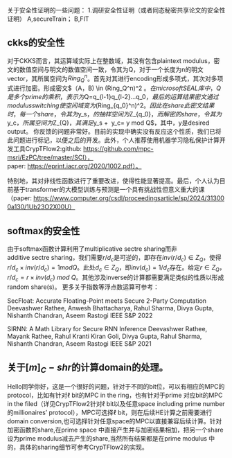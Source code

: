 关于安全性证明的一些问题：
1.调研安全性证明（或者同态秘密共享论文的安全性证明）
A,secureTrain； B,FIT



## ckks的安全性
对于CKKS而言，其运算域实际上在整数域，其没有包含plaintext modulus，密文的数值空间与明文的数值空间一致，令其为Q，对于一个长度为n的明文vector，其所属空间为$Ring_Q^n$。首先对其进行encoding形成多项式，其次对多项式进行加密。形成密文$（A，B) \in (Ring_Q^n)^2 $。在microsoft SEAL库中，Q是多个prime的乘积，表示为$Q=q_{l-1}q_{l-2}...q_0$，最后的运算结果密文通过modulus switching使空间域变为$(Ring_{q_0}^n)^2$。因此在share此密文结果时，每一个share，令其为$y_s$，的抽样空间为$Z_{q_0}$，而解密的share，令其为$y_c$，所属空间为$Z_{Q}$，其满足$y_s +  y_c= y mod Q$，其中，y是desired output。
你反馈的问题非常好。目前的实现中确实没有反应这个性质，我们已将此问题进行标记，以便之后的开发。此外，个人推荐使用机器学习隐私保护计算开发工具CrypTFlow2:github: https://github.com/mpc-msri/EzPC/tree/master/SCI），
paper: https://eprint.iacr.org/2020/1002.pdf）。 

特别地，其对非线性函数进行了重要改进，使得性能显著提高。最后，个人认为目前基于transformer的大模型训练与预测是一个具有挑战性但意义重大的课（paper: https://www.computer.org/csdl/proceedingsarticle/sp/2024/313000a130/1Ub23O2X00U）

## softmax的安全性
由于softmax函数计算利用了multiplicative sectre sharing而非additive sectre sharing，我们需要$r/d_c$是可逆的，即存在$inv(r/d_c) \in Z_Q$，使得$r/d_c \times inv(r/d_c) = 1 mod Q$。此处$d_c \in Z_Q$，即$inv(d_c)=1/d_c$存在。给定$r \in Z_Q，r/d_c = r \times inv(d_c) ~mod ~Q$。其他涉及inverse的计算都需要满足类似的性质以形成random share(s)。
更多关于指数等浮点数运算可参考：

SecFloat: Accurate Floating-Point meets Secure 2-Party Computation
Deevashwer Rathee, Anwesh Bhattacharya, Rahul Sharma, Divya Gupta, Nishanth Chandran, Aseem Rastogi
IEEE S&P 2022

SIRNN: A Math Library for Secure RNN Inference
Deevashwer Rathee, Mayank Rathee, Rahul Kranti Kiran Goli, Divya Gupta, Rahul Sharma, Nishanth Chandran, Aseem Rastogi
IEEE S&P 2021


## 关于$[m]_C - shr$的计算domain的处理。

Hello同学你好，这是一个很好的问题，针对于不同的bit位，可以有相应的MPC的protocol，比如有针对$\ell$ bit的MPC in the ring，也有针对于prime 对应bit的MPC in the filed（详见CrypTFlow2针对$\ell$ bit以及任意space including prime number的millionaires’ protocol），MPC可选择$\ell$ bit，则在后续HE计算之前需要进行domain conversion,也可选择针对任意space的MPC以直接兼容后续计算。针对加密函数的share,在prime space 中直接产生并与加密结果相加，把另一个share设为prime modulus减去产生的share,当然所有结果都是在prime modulus 中的，具体的sharing细节可参考CrypTFlow2的实现。






